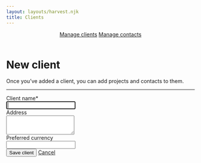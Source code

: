 ```yaml
---
layout: layouts/harvest.njk
title: Clients
---
```


<header id="top-nav">
  <nav>
    <a href="#" class="is-active">Manage clients</a>
    <a href="#">Manage contacts</a>
  </nav>
</header>

<main class="narrow">
  <div>
    <h1>New client</h1>
    Once you’ve added a client, you can add projects and contacts to them.
  </div>

  <hr class="mt-16 mb-24">

  <div>
    <div class="field mb-16">
      <div class="left">
        <label>Client name<span class="required">*</span></label>
      </div>
      <div class="right">
        <input class="input" type="text" autofocus>
      </div>
    </div>
    <div class="field mb-16">
      <div class="left">
        <label>Address</label>
      </div>
      <div class="right">
        <textarea rows="3" class="input"></textarea>
      </div>
    </div>
    <div class="field mb-16">
      <div class="left">
        <label>Preferred currency</label>
      </div>
      <div class="right">
        <input class="input" type="text">
      </div>
    </div>
    <div class="submit">
      <button class="button primary">Save client</button>
      <a href="/clients" class="button cancel">Cancel</a>
    </div>
  </div>

</main>
